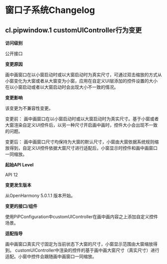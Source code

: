 # 窗口子系统Changelog

## cl.pipwindow.1 customUIController行为变更

**访问级别**

公开接口

**变更原因**

画中画窗口在以小窗启动时或以大窗启动时为真实尺寸，可通过双击缩放的方式从小窗变化为大窗或者从大窗变为小窗，应用在自定义UI层添加的控件设置的大小在以小窗启动或者以大窗启动时会出现大小不一致的情况。

**变更影响**

该变更为不兼容性变更。

变更前：
画中画窗口在以小窗启动时或以大窗启动时为真实尺寸。基于小窗或者大窗渲染自定义UI控件后，以另一种尺寸开启画中画时，控件大小会出现不一致的问题。

变更后：
画中画窗口尺寸均保持为大窗的默认尺寸，小窗由大窗依据系统规则缩放得到，自定义UI控件依据大窗尺寸进行适配后，小窗显示时控件和画中画窗口一同缩放。

**起始API Level**

API 12

**变更发生版本**

从OpenHarmony 5.0.1.1 版本开始。

**变更的接口/组件**

使用PiPConfiguration中customUIController在画中画内容之上添加自定义控件场景。

**适配指导**

画中画窗口真实尺寸固定为当前状态下大窗的尺寸，小窗显示范围由大窗缩放得到。
customUIController中渲染的控件的基于画中画大窗尺寸（真实尺寸）进行适配。小窗中控件会跟随画中画窗口一同缩放。